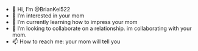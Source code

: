 - 👋 Hi, I’m @BrianKel522
- 👀 I’m interested in your mom
- 🌱 I’m currently learning how to impress your mom
- 💞️ I’m looking to collaborate on a relationship. im collaborating with your mom.
- 📫 How to reach me: your mom will tell you

<!---
BrianKel522/BrianKel522 is a ✨ special ✨ repository because its `README.md` (this file) appears on your GitHub profile.
You can click the Preview link to take a look at your changes.
--->
